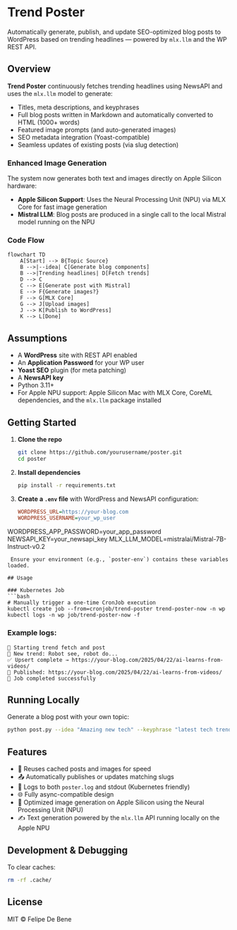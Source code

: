 # Trend Poster

Automatically generate, publish, and update SEO-optimized blog posts to WordPress based on trending headlines — powered by `mlx.llm` and the WP REST API.

## Overview

**Trend Poster** continuously fetches trending headlines using NewsAPI and uses the `mlx.llm` model to generate:
- Titles, meta descriptions, and keyphrases
- Full blog posts written in Markdown and automatically converted to HTML (1000+ words)
- Featured image prompts (and auto-generated images)
- SEO metadata integration (Yoast-compatible)
- Seamless updates of existing posts (via slug detection)

### Enhanced Image Generation

The system now generates both text and images directly on Apple Silicon hardware:
- **Apple Silicon Support**: Uses the Neural Processing Unit (NPU) via MLX Core for fast image generation
- **Mistral LLM**: Blog posts are produced in a single call to the local Mistral model running on the NPU

### Code Flow

```mermaid
flowchart TD
    A[Start] --> B{Topic Source}
    B -->|--idea| C[Generate blog components]
    B -->|Trending headlines| D[Fetch trends]
    D --> C
    C --> E[Generate post with Mistral]
    E --> F{Generate images?}
    F --> G[MLX Core]
    G --> J[Upload images]
    J --> K[Publish to WordPress]
    K --> L[Done]
```

## Assumptions

- A **WordPress** site with REST API enabled
- An **Application Password** for your WP user
- **Yoast SEO** plugin (for meta patching)
- A **NewsAPI key**
- Python 3.11+
- For Apple NPU support: Apple Silicon Mac with MLX Core, CoreML dependencies, and the `mlx.llm` package installed

## Getting Started

1. **Clone the repo**
   ```bash
   git clone https://github.com/yourusername/poster.git
   cd poster
   ```

2. **Install dependencies**
   ```bash
   pip install -r requirements.txt
   ```

3. **Create a `.env` file** with WordPress and NewsAPI configuration:
   ```ini
   WORDPRESS_URL=https://your-blog.com
   WORDPRESS_USERNAME=your_wp_user
WORDPRESS_APP_PASSWORD=your_app_password
NEWSAPI_KEY=your_newsapi_key
MLX_LLM_MODEL=mistralai/Mistral-7B-Instruct-v0.2
   ```
    Ensure your environment (e.g., `poster-env`) contains these variables loaded.

## Usage

### Kubernetes Job
```bash
# Manually trigger a one-time CronJob execution
kubectl create job --from=cronjob/trend-poster trend-poster-now -n wp
kubectl logs -n wp job/trend-poster-now -f
```


### Example logs:
```text
📡 Starting trend fetch and post
🧵 New trend: Robot see, robot do...
✅ Upsert complete → https://your-blog.com/2025/04/22/ai-learns-from-videos/
📢 Published: https://your-blog.com/2025/04/22/ai-learns-from-videos/
🎉 Job completed successfully
```


## Running Locally
Generate a blog post with your own topic:

```bash
python post.py --idea "Amazing new tech" --keyphrase "latest tech trends"
```

## Features

- 🔁 Reuses cached posts and images for speed
- 📤 Automatically publishes or updates matching slugs
- 🧠 Logs to both `poster.log` and stdout (Kubernetes friendly)
- 🌐 Fully async-compatible design
- 🍎 Optimized image generation on Apple Silicon using the Neural Processing Unit (NPU)
- ✍️ Text generation powered by the `mlx.llm` API running locally on the Apple NPU

## Development & Debugging

To clear caches:
```bash
rm -rf .cache/
```

## License

MIT © Felipe De Bene

